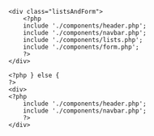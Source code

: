 



<?php if ($_SESSION['connected']) { ?>


    <div class="listsAndForm">
        <?php
        include './components/header.php';
        include './components/navbar.php';
        include './components/lists.php';
        include './components/form.php';
        ?>
    </div>

    <?php } else {
    ?>
    <div>
    <?php
        include './components/header.php';
        include './components/navbar.php';
        ?>
    </div>
<?php } ?>



<div class="listsAndForm">
        <?php
        // include './components/header.php';
        // include './components/navbar.php';
        // include './components/lists.php';
        // include './components/form.php';
        ?>
    </div>